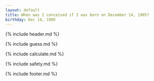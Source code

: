 ```yaml
---
layout: default
title: When was I conceived if I was born on December 14, 1905?
birthday: Dec 14, 1905
---
```


{% include header.md %}

{% include guess.md %}

{% include calculate.md %}

{% include safety.md %}

{% include footer.md %}



